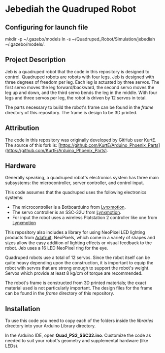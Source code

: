 # Jebediah the Quadruped Robot
## Configuring for launch file
mkdir -p ~/.gazebo/models
ln -s ~/Quadruped_Robot/Simulation/jebediah ~/.gazebo/models/.

## Project Description

Jeb is a quadruped robot that the code in this repository is designed to control. Quadruped robots are robots with four legs. Jeb is designed with three degrees of freedom per leg. Each leg is actuated by three servos. The first servo moves the leg forward/backward, the second servo moves the leg up and down, and the third servo bends the leg in the middle. With four legs and three servos per leg, the robot is driven by 12 servos in total.

The parts necessary to build the robot's frame can be found in the *frame* directory of this repository. The frame is design to be 3D printed.

## Attribution

The code in this repository was originally developed by GitHub user KurtE.
The source of this fork is: [https://github.com/KurtE/Arduino_Phoenix_Parts](https://github.com/KurtE/Arduino_Phoenix_Parts).

## Hardware

Generally speaking, a quadruped robot's electronics system has three main subsystems:  the microcontroller, server controller, and control input.

This code assumes that the quadruped uses the following electronics systems:

* The microcontroller is a Botboarduino from [Lynxmotion](http://www.lynxmotion.com/c-153-botboarduino.aspx).
* The servo controller is an SSC-32U from [Lynxmotion](http://www.lynxmotion.com/p-1032-ssc-32u-usb-servo-controller.aspx).
* For input the robot uses a wireless Platstation 2 controller like one from [Lynxmotion](http://www.lynxmotion.com/p-1096-ps2-robot-controller-v4.aspx)

This repository also includes a library for using NeoPixel LED lighting products from [Adafruit](https://www.adafruit.com/category/168). NeoPixels, which
come in a variety of shapes and sizes allow the easy addition of lighting effects or visual feedback to the robot. Jeb uses a 16 LED NeoPixel ring for
the eye.

Quadruped robots use a total of 12 servos. Since the robot itself can be quite heavy depending upon the construction, it is important to equip
the robot with servos that are strong enough to support the robot's weight. Servos which provide at least 8 kg/cm of torque are
recommended.

The robot's frame is constructed from 3D printed materials; the exact material used is not particularly important. The design files for the frame can be found in the *frame* directory of this repository.

## Installation

To use this code you need to copy each of the folders inside the *libraries* directory into your Arduino Library directory.  

In the Arduino IDE, open **Quad_PS2_SSC32.ino**. Customize the code as needed to suit your robot's geometry and supplemental hardware (like LEDs).
